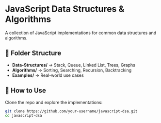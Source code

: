 # JavaScript Data Structures & Algorithms  
A collection of JavaScript implementations for common data structures and algorithms.

## 📂 Folder Structure  
- **Data-Structures/** → Stack, Queue, Linked List, Trees, Graphs  
- **Algorithms/** → Sorting, Searching, Recursion, Backtracking  
- **Examples/** → Real-world use cases  

## 🚀 How to Use  
Clone the repo and explore the implementations:  
```sh
git clone https://github.com/your-username/javascript-dsa.git
cd javascript-dsa
